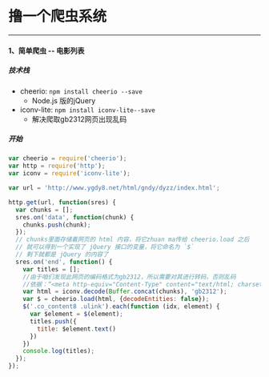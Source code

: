 # 撸一个爬虫系统

<hr>

#### 1、简单爬虫 -- 电影列表

##### 技术栈

* cheerio: `npm install cheerio --save`
  * Node.js 版的jQuery
* iconv-lite: `npm install iconv-lite--save`
  * 解决爬取gb2312网页出现乱码

##### 开始

```js
var cheerio = require('cheerio');
var http = require('http');
var iconv = require('iconv-lite');

var url = 'http://www.ygdy8.net/html/gndy/dyzz/index.html';

http.get(url, function(sres) {
  var chunks = [];
  sres.on('data', function(chunk) {
    chunks.push(chunk);
  });
  // chunks里面存储着网页的 html 内容，将它zhuan ma传给 cheerio.load 之后
  // 就可以得到一个实现了 jQuery 接口的变量，将它命名为 `$`
  // 剩下就都是 jQuery 的内容了
  sres.on('end', function() {
    var titles = [];
    //由于咱们发现此网页的编码格式为gb2312，所以需要对其进行转码，否则乱码
    //依据：“<meta http-equiv="Content-Type" content="text/html; charset=gb2312">”
    var html = iconv.decode(Buffer.concat(chunks), 'gb2312');
    var $ = cheerio.load(html, {decodeEntities: false});
    $('.co_content8 .ulink').each(function (idx, element) {
      var $element = $(element);
      titles.push({
        title: $element.text()
      })
    })    
    console.log(titles);     
  });
});
```